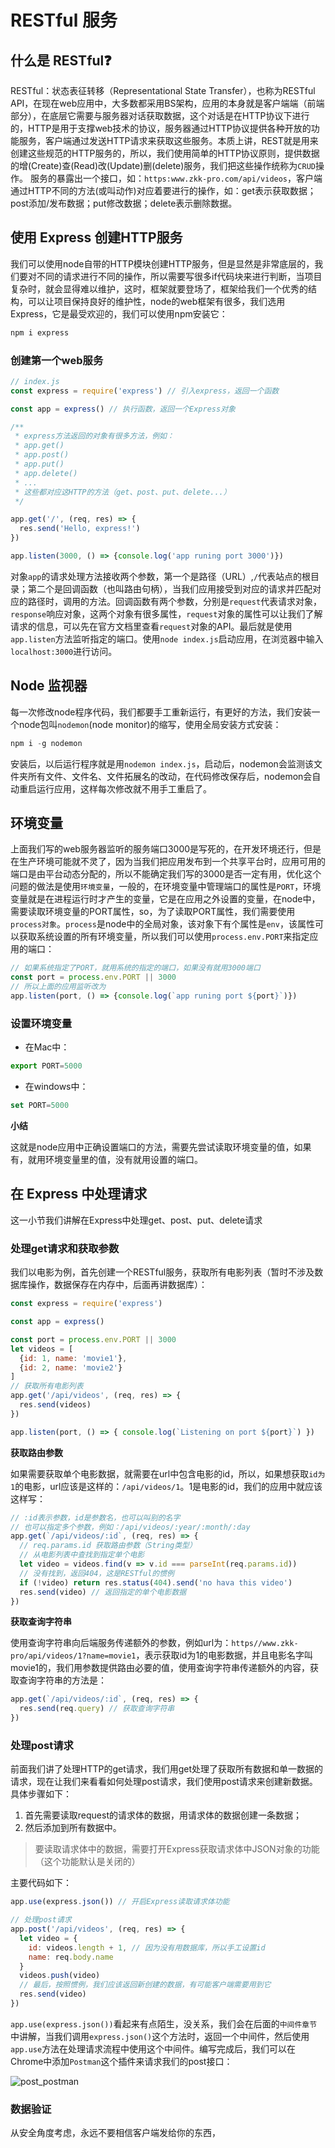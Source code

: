 # RESTful 服务

## 什么是 RESTful❓
RESTful：状态表征转移（Representational State Transfer），也称为RESTful API，在现在web应用中，大多数都采用BS架构，应用的本身就是客户端端（前端部分），在底层它需要与服务器对话获取数据，这个对话是在HTTP协议下进行的，HTTP是用于支撑web技术的协议，服务器通过HTTP协议提供各种开放的功能服务，客户端通过发送HTTP请求来获取这些服务。本质上讲，REST就是用来创建这些规范的HTTP服务的，所以，我们使用简单的HTTP协议原则，提供数据的增(Create)查(Read)改(Update)删(delete)服务，我们把这些操作统称为`CRUD`操作。
服务的暴露出一个接口，如：`https:www.zkk-pro.com/api/videos`，客户端通过HTTP不同的方法(或叫动作)对应着要进行的操作，如：get表示获取数据；post添加/发布数据；put修改数据；delete表示删除数据。

## 使用 Express 创建HTTP服务

我们可以使用node自带的HTTP模块创建HTTP服务，但是显然是非常底层的，我们要对不同的请求进行不同的操作，所以需要写很多if代码块来进行判断，当项目复杂时，就会显得难以维护，这时，框架就要登场了，框架给我们一个优秀的结构，可以让项目保持良好的维护性，node的web框架有很多，我们选用Express，它是最受欢迎的，我们可以使用npm安装它：

```javascript
npm i express
```

### 创建第一个web服务

```javascript
// index.js
const express = require('express') // 引入express，返回一个函数

const app = express() // 执行函数，返回一个Express对象

/**
 * express方法返回的对象有很多方法，例如：
 * app.get()
 * app.post()
 * app.put()
 * app.delete()
 * ...
 * 这些都对应这HTTP的方法（get、post、put、delete...）
 */

app.get('/', (req, res) => {
  res.send('Hello, express!')
})

app.listen(3000, () => {console.log('app runing port 3000')})
```
对象`app`的请求处理方法接收两个参数，第一个是路径（URL）,`/`代表站点的根目录；第二个是回调函数（也叫路由句柄），当我们应用接受到对应的请求并匹配对应的路径时，调用的方法。回调函数有两个参数，分别是`request`代表请求对象，`response`响应对象，这两个对象有很多属性，`request`对象的属性可以让我们了解请求的信息，可以先在官方文档里查看`request`对象的API。最后就是使用`app.listen`方法监听指定的端口。使用`node index.js`启动应用，在浏览器中输入`localhost:3000`进行访问。

## Node 监视器
每一次修改node程序代码，我们都要手工重新运行，有更好的方法，我们安装一个node包叫`nodemon`(node monitor)的缩写，使用全局安装方式安装：

```javascript
npm i -g nodemon
```

安装后，以后运行程序就是用`nodemon index.js`，启动后，nodemon会监测该文件夹所有文件、文件名、文件拓展名的改动，在代码修改保存后，nodemon会自动重启运行应用，这样每次修改就不用手工重启了。

## 环境变量
上面我们写的web服务器监听的服务端口3000是写死的，在开发环境还行，但是在生产环境可能就不灵了，因为当我们把应用发布到一个共享平台时，应用可用的端口是由平台动态分配的，所以不能确定我们写的3000是否一定有用，优化这个问题的做法是使用`环境变量`，一般的，在环境变量中管理端口的属性是`PORT`，环境变量就是在进程运行时才产生的变量，它是在应用之外设置的变量，在node中，需要读取环境变量的PORT属性，so，为了读取PORT属性，我们需要使用`process对象`。`process`是node中的全局对象，该对象下有个属性是`env`，该属性可以获取系统设置的所有环境变量，所以我们可以使用`process.env.PORT`来指定应用的端口：

```javascript
// 如果系统指定了PORT，就用系统的指定的端口，如果没有就用3000端口
const port = process.env.PORT || 3000
// 所以上面的应用监听改为
app.listen(port, () => {console.log(`app runing port ${port}`)})
```

### 设置环境变量
- 在Mac中：
```javascript
export PORT=5000
```
- 在windows中：
```javascript
set PORT=5000
```

**小结**

这就是node应用中正确设置端口的方法，需要先尝试读取环境变量的值，如果有，就用环境变量里的值，没有就用设置的端口。

## 在 Express 中处理请求

这一小节我们讲解在Express中处理get、post、put、delete请求

### 处理get请求和获取参数

我们以电影为例，首先创建一个RESTful服务，获取所有电影列表（暂时不涉及数据库操作，数据保存在内存中，后面再讲数据库）：

```javascript
const express = require('express')

const app = express()

const port = process.env.PORT || 3000
let videos = [
  {id: 1, name: 'movie1'},
  {id: 2, name: 'movie2'}
]
// 获取所有电影列表
app.get('/api/videos', (req, res) => {
  res.send(videos)
})

app.listen(port, () => { console.log(`Listening on port ${port}`) })
```
**获取路由参数**

如果需要获取单个电影数据，就需要在url中包含电影的id，所以，如果想获取`id为1`的电影，url应该是这样的：`/api/videos/1`。1是电影的id，我们的应用中就应该这样写：

```javascript
// :id表示参数，id是参数名，也可以叫别的名字
// 也可以指定多个参数，例如：/api/videos/:year/:month/:day
app.get(`/api/videos/:id`, (req, res) => {
  // req.params.id 获取路由参数（String类型）
  // 从电影列表中查找到指定单个电影
  let video = videos.find(v => v.id === parseInt(req.params.id))
  // 没有找到，返回404，这是RESTful的惯例
  if (!video) return res.status(404).send('no hava this video')
  res.send(video) // 返回指定的单个电影数据
})
```

**获取查询字符串**

使用查询字符串向后端服务传递额外的参数，例如url为：`https//www.zkk-pro/api/videos/1?name=movie1`，表示获取id为1的电影数据，并且电影名字叫movie1的，我们用参数提供路由必要的值，使用查询字符串传递额外的内容，获取查询字符串的方法是：

```javascript
app.get(`/api/videos/:id`, (req, res) => {
  res.send(req.query) // 获取查询字符串
})
```

### 处理post请求
前面我们讲了处理HTTP的get请求，我们用get处理了获取所有数据和单一数据的请求，现在让我们来看看如何处理post请求，我们使用post请求来创建新数据。具体步骤如下：

1. 首先需要读取request的请求体的数据，用请求体的数据创建一条数据；
2. 然后添加到所有数据中。

> 要读取请求体中的数据，需要打开Express获取请求体中JSON对象的功能（这个功能默认是关闭的）

主要代码如下：

```javascript
app.use(express.json()) // 开启Express读取请求体功能

// 处理post请求
app.post('/api/videos', (req, res) => {
  let video = {
    id: videos.length + 1, // 因为没有用数据库，所以手工设置id
    name: req.body.name
  }
  videos.push(video)
  // 最后，按照惯例，我们应该返回新创建的数据，有可能客户端需要用到它
  res.send(video)
})
```

`app.use(express.json())`看起来有点陌生，没关系，我们会在后面的`中间件章节`中讲解，当我们调用`express.json()`这个方法时，返回一个中间件，然后使用`app.use`方法在处理请求流程中使用这个中间件。编写完成后，我们可以在Chrome中添加`Postman`这个插件来请求我们的post接口：

![post_postman](https://github.com/zkk-pro/all-round-node/blob/master/assets/post_postman.png?raw=true)

### 数据验证
从安全角度考虑，永远不要相信客户端发给你的东西，